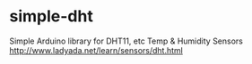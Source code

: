 # simple-dht
Simple Arduino library for DHT11, etc Temp &amp; Humidity Sensors http://www.ladyada.net/learn/sensors/dht.html
